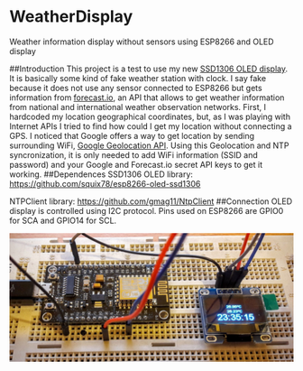 # WeatherDisplay
Weather information display without sensors using ESP8266 and OLED display

##Introduction
This project is a test to use my new [SSD1306 OLED display](https://www.adafruit.com/products/326). It is basically some kind of fake weather station with clock. I say fake because it does not use any sensor connected to ESP8266 but gets information from [forecast.io](http://forecast.io), an API that allows to get weather information from national and international weather observation networks.
First, I hardcoded my location geographical coordinates, but, as I was playing with Internet APIs I tried to find how could I get my location without connecting a GPS. I noticed that Google offers a way to get location by sending surrounding WiFi, [Google Geolocation API](https://developers.google.com/maps/documentation/geolocation/intro).
Using this Geolocation and NTP syncronization, it is only needed to add WiFi information (SSID and password) and your Google and Forecast.io secret API keys to get it working.
##Dependences
SSD1306 OLED library: https://github.com/squix78/esp8266-oled-ssd1306

NTPClient library: https://github.com/gmag11/NtpClient
##Connection
OLED display is controlled using I2C protocol. Pins used on ESP8266 are GPIO0 for SCA and GPIO14 for SCL.


![Board Connection](https://raw.githubusercontent.com/gmag11/WeatherDisplay/master/img/WeatherDisplay.jpg)

